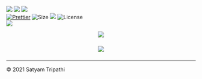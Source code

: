 ![](https://forthebadge.com/images/badges/for-you.svg)
![](http://ForTheBadge.com/images/badges/made-with-python.svg)
![](https://forthebadge.com/images/badges/built-by-developers.svg)</br>
[![Prettier](https://img.shields.io/badge/Code%20Style-Prettier-red.svg)](https://github.com/prettier/prettier)
![Size](https://img.shields.io/github/repo-size/Iamtripathisatyam/Words_Dictionary?color=red&label=Repo%20Size%20)
![](https://img.shields.io/tokei/lines/github/Iamtripathisatyam/Words_Dictionary?color=red&label=Lines%20of%20Code)
![License](https://img.shields.io/badge/License-MIT-red.svg)</br>
![](https://profile-counter.glitch.me/{Words_Dictionary}/count.svg)
<p align="center">
<a href="https://github.com/Iamtripathisatyam/Words_Dictionary/blob/main/English_Dictionary_Application.ipynb"><img src="https://cutt.ly/xblvr1Q" /></a>
</p>

### <h3 align="center"><a href="https://github.com/Iamtripathisatyam/Words_Dictionary/blob/main/English_Dictionary_Application.ipynb"><img src="https://img.shields.io/badge/-ENGLISH WORDS DICTIONARY-black?logo=python&logoColor=yellow&style=flat-square"></a><h3/>

___________________________________

<p>&copy; 2021 Satyam Tripathi</p>
